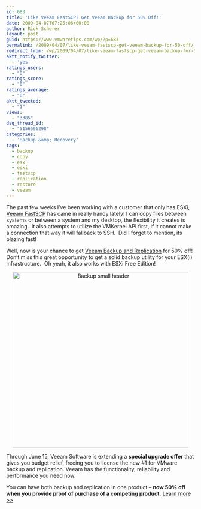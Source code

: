 ```yaml
---
id: 683
title: 'Like Veeam FastSCP? Get Veeam Backup for 50% Off!'
date: 2009-04-07T07:25:06+00:00
author: Rick Scherer
layout: post
guid: https://www.vmwaretips.com/wp/?p=683
permalink: /2009/04/07/like-veeam-fastscp-get-veeam-backup-for-50-off/
redirect_from: /wp/2009/04/07/like-veeam-fastscp-get-veeam-backup-for-50-off/
aktt_notify_twitter:
  - 'yes'
ratings_users:
  - "0"
ratings_score:
  - "0"
ratings_average:
  - "0"
aktt_tweeted:
  - "1"
views:
  - "3385"
dsq_thread_id:
  - "5156596298"
categories:
  - 'Backup &amp; Recovery'
tags:
  - backup
  - copy
  - esx
  - esxi
  - fastscp
  - replication
  - restore
  - veeam
---
```

The past few weeks I&#8217;ve been working with a customer that only has ESXi, <a href="http://www.veeam.com/vmware-esxi-fastscp.html" target="_blank">Veeam FastSCP</a> has came in really handy lately! I can copy files between systems or between a system and my desktop, the flexibility it creates is amazing.  It also attempts to utilize the VMKernel API first, if it cannot make a connection that way it will fallback to SSH.  Did I forget to mention, its blazing fast!

Well, now is your chance to get <a href="http://www.veeam.com/go/backup-upgrade/" target="_blank">Veeam Backup and Replication</a> for 50% off! Don&#8217;t miss this great opportunity to get a solid backup utility for your ESX(i) infrastructure.  Oh yeah, it also works with ESXi Free Edition!

<p style="text-align: center;">
  <span><a href="http://rs6.net/tn.jsp?et=1102531502824&s=63961&e=001Xwxrwm_gbhZ8_s1R-4cnKIb71wcl011qfZjOBtm4RckOv7PSULSmQDQKYSpTU36pY-15A4e9ynIcWHX1m_UCw_WozZhSnLNWI_ugP2ZAWuNlhgIPjxSJTeXCF4n6zxadv_xLmalK3zo=" target="_blank"><span><img id="_x0000_i1025" class="aligncenter" src="http://origin.ih.constantcontact.com/fs012/1101867302968/img/230.jpg?a=1102531502824" border="0" alt="Backup small header" width="470" /></span></a></span>
</p>

Through June 15, Veeam Software is extending a **special upgrade offer** that gives you budget relief, freeing you to license the new #1 for VMware backup and replication. Veeam has the functionality, reliability and performance you need now.

You can have both backup and replication in one product &#8211; **now 50% off when you provide proof of purchase of a competing product.** <a href="http://www.veeam.com/go/backup-upgrade/more.html" target="_blank">Learn more >></a>